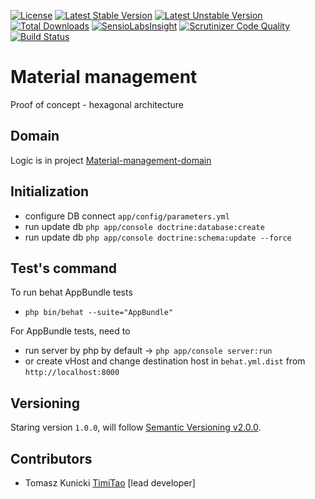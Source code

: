 [![License](https://poser.pugx.org/timitao/material-management/license.svg)](https://packagist.org/packages/timitao/material-management)
[![Latest Stable Version](https://poser.pugx.org/timitao/material-management/v/stable.svg)](https://packagist.org/packages/timitao/material-management)
[![Latest Unstable Version](https://poser.pugx.org/timitao/material-management/v/unstable.svg)](https://packagist.org/packages/timitao/material-management)
[![Total Downloads](https://poser.pugx.org/timitao/material-management/downloads.svg)](https://packagist.org/packages/timitao/material-management)
[![SensioLabsInsight](https://insight.sensiolabs.com/projects/d4577aab-945e-4a50-9615-01890dfc8946/mini.png)](https://insight.sensiolabs.com/projects/d4577aab-945e-4a50-9615-01890dfc8946)
[![Scrutinizer Code Quality](https://scrutinizer-ci.com/g/timitao/material-management/badges/quality-score.png?b=master)](https://scrutinizer-ci.com/g/timitao/material-management/?branch=master)
[![Build Status](https://travis-ci.org/timiTao/BehatDbalExtension.svg?branch=master)](https://travis-ci.org/timiTao/material-management)


Material management
=======

Proof of concept - hexagonal architecture

## Domain

Logic is in project [Material-management-domain](https://github.com/timiTao/material-management-domain)

## Initialization

- configure DB connect ``app/config/parameters.yml``
- run update db ``php app/console doctrine:database:create``
- run update db ``php app/console doctrine:schema:update --force``

## Test's command

To run behat AppBundle tests

- ``php bin/behat --suite="AppBundle"``

For AppBundle tests, need to
- run server by php by default -> ``php app/console server:run``
- or create vHost and change destination host in ``behat.yml.dist`` from ``http://localhost:8000``

## Versioning

Staring version ``1.0.0``, will follow [Semantic Versioning v2.0.0](http://semver.org/spec/v2.0.0.html).

## Contributors

* Tomasz Kunicki [TimiTao](http://github.com/timiTao) [lead developer]




